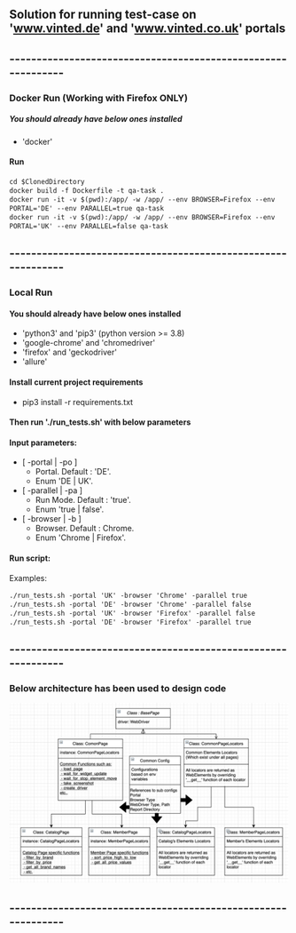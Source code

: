 ## Solution for running test-case on 'www.vinted.de' and 'www.vinted.co.uk' portals
## -------------------------------------------------------------
### Docker Run (Working with Firefox ONLY)
##### You should already have below ones installed
 * 'docker'
#### Run
```
cd $ClonedDirectory
docker build -f Dockerfile -t qa-task .
docker run -it -v $(pwd):/app/ -w /app/ --env BROWSER=Firefox --env PORTAL='DE' --env PARALLEL=true qa-task
docker run -it -v $(pwd):/app/ -w /app/ --env BROWSER=Firefox --env PORTAL='UK' --env PARALLEL=false qa-task
```
## -------------------------------------------------------------
### Local Run
#### You should already have below ones installed
 * 'python3' and 'pip3' (python version >= 3.8)
 * 'google-chrome' and 'chromedriver'
 * 'firefox' and 'geckodriver'  
 * 'allure'

#### Install current project requirements
* pip3 install -r requirements.txt
#### Then run './run_tests.sh' with below parameters
#### Input parameters:
* [ -portal | -po ]
    *  Portal. Default : 'DE'.
    *  Enum 'DE | UK'.
* [ -parallel | -pa ]
    * Run Mode. Default : 'true'.
    * Enum 'true | false'.
* [ -browser | -b ]
    * Browser. Default : Chrome.
    * Enum 'Chrome | Firefox'. 
#### Run script:
Examples:
```
./run_tests.sh -portal 'UK' -browser 'Chrome' -parallel true
./run_tests.sh -portal 'DE' -browser 'Chrome' -parallel false
./run_tests.sh -portal 'UK' -browser 'Firefox' -parallel false
./run_tests.sh -portal 'DE' -browser 'Firefox' -parallel true
```
## -------------------------------------------------------------
### Below architecture has been used to design code
![Diagram](https://github.com/Ashot-90/qa-task/blob/master/Diagram.jpg?raw=true)
## -------------------------------------------------------------